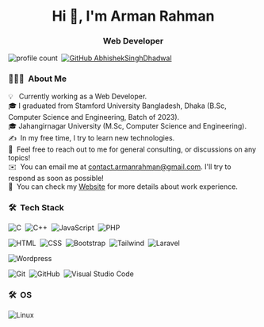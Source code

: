 


<h1 align="center">Hi 👋, I'm Arman Rahman</h1>
<h3 align="center">Web Developer</h3>

![profile count](https://komarev.com/ghpvc/?username=helloarman&color=red)&nbsp;
[![GitHub AbhishekSinghDhadwal](https://img.shields.io/github/followers/helloarman?label=follow&style=social)](https://github.com/helloarman)&nbsp;




### 👨🏻‍💻 &nbsp;About Me
💡 &nbsp; Currently working as a Web Developer. \
🎓&nbsp;I graduated from Stamford University Bangladesh, Dhaka (B.Sc, Computer Science and Engineering, Batch of 2023).\
🎓&nbsp;Jahangirnagar University (M.Sc, Computer Science and Engineering).\
✍️ &nbsp;In my free time, I try to learn new technologies.\
💬 &nbsp;Feel free to reach out to me for general consulting, or discussions on any topics!\
✉️ &nbsp;You can email me at contact.armanrahman@gmail.com. I'll try to respond as soon as possible!\
📄 &nbsp;You can check my [Website](https://armanrahman.info) for more details about work experience.


### 🛠 &nbsp;Tech Stack

![C](https://img.shields.io/badge/C-A8B9CC?style=flat&logo=c&logoColor=black)&nbsp;
![C++](https://img.shields.io/badge/-C++-05122A?style=flat&logo=C%2B%2B&logoColor=00599C)&nbsp;
![JavaScript](https://img.shields.io/badge/-JavaScript-05122A?style=flat&logo=javascript)&nbsp;
![PHP](https://img.shields.io/badge/-PHP-05122A?style=flat&logo=php)&nbsp;


![HTML](https://img.shields.io/badge/-HTML-05122A?style=flat&logo=HTML5)&nbsp;
![CSS](https://img.shields.io/badge/-CSS-05122A?style=flat&logo=CSS3&logoColor=1572B6)&nbsp;
![Bootstrap](https://img.shields.io/badge/-Bootstrap-05122A?style=flat&logo=bootstrap&logoColor=563D7C)&nbsp;
![Tailwind](https://img.shields.io/badge/Tailwind_CSS-06B6D4?style=flat&logo=tailwind-css&logoColor=white)&nbsp;
![Laravel](https://img.shields.io/badge/-Laravel-05122A?style=flat&logo=laravel&logoColor=D03D59)&nbsp;

![Wordpress](https://img.shields.io/badge/-Wordpress-05122A?style=flat&logo=wordpress&logoColor=092E20)&nbsp;

![Git](https://img.shields.io/badge/-Git-05122A?style=flat&logo=git)&nbsp;
![GitHub](https://img.shields.io/badge/-GitHub-05122A?style=flat&logo=github)&nbsp;
![Visual Studio Code](https://img.shields.io/badge/-Visual%20Studio%20Code-05122A?style=flat&logo=visual-studio-code&logoColor=007ACC)&nbsp;

### 🛠 &nbsp;OS
![Linux](https://img.shields.io/badge/Linux-FCC624?style=flat&logo=linux&logoColor=black)&nbsp;

